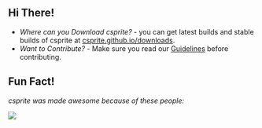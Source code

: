 ## Hi There!

- *Where can you Download csprite?* - you can get latest builds and stable builds of csprite at [csprite.github.io/downloads](https://csprite.github.io/downloads/).
- *Want to Contribute?* - Make sure you read our [Guidelines](../CONTRIBUTING.md) before contributing.

## Fun Fact!

*csprite was made awesome because of these people:*

<a href="https://github.com/csprite/csprite/graphs/contributors">
  <img src="https://contributors-img.firebaseapp.com/image?repo=csprite/csprite&max=10000" />
</a>
